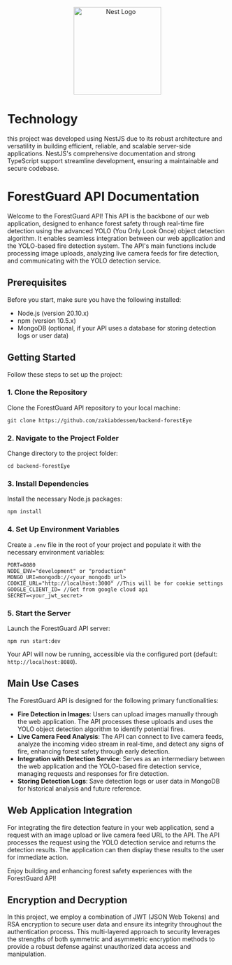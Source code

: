 <p align="center">
  <a href="http://nestjs.com/" target="blank"><img src="https://nestjs.com/img/logo-small.svg" width="200" alt="Nest Logo" /></a>
</p>

# Technology

this project was developed using NestJS due to its robust architecture and versatility in building efficient, reliable, and scalable server-side applications. NestJS's comprehensive documentation and strong TypeScript support streamline development, ensuring a maintainable and secure codebase.

# ForestGuard API Documentation

Welcome to the ForestGuard API! This API is the backbone of our web application, designed to enhance forest safety through real-time fire detection using the advanced YOLO (You Only Look Once) object detection algorithm. It enables seamless integration between our web application and the YOLO-based fire detection system. The API's main functions include processing image uploads, analyzing live camera feeds for fire detection, and communicating with the YOLO detection service.

## Prerequisites

Before you start, make sure you have the following installed:

- Node.js (version 20.10.x)
- npm (version 10.5.x)
- MongoDB (optional, if your API uses a database for storing detection logs or user data)

## Getting Started

Follow these steps to set up the project:

### 1. Clone the Repository

Clone the ForestGuard API repository to your local machine:

```
git clone https://github.com/zakiabdessem/backend-forestEye
```

### 2. Navigate to the Project Folder

Change directory to the project folder:

```
cd backend-forestEye
```

### 3. Install Dependencies

Install the necessary Node.js packages:

```
npm install
```

### 4. Set Up Environment Variables

Create a `.env` file in the root of your project and populate it with the necessary environment variables:

```
PORT=8080
NODE_ENV="development" or "production"
MONGO_URI=mongodb://<your_mongodb_url>
COOKIE_URL="http://localhost:3000" //This will be for cookie settings
GOOGLE_CLIENT_ID= //Get from google cloud api
SECRET=<your_jwt_secret>
```

### 5. Start the Server

Launch the ForestGuard API server:

```
npm run start:dev
```

Your API will now be running, accessible via the configured port (default: `http://localhost:8080`).

## Main Use Cases

The ForestGuard API is designed for the following primary functionalities:

- **Fire Detection in Images**: Users can upload images manually through the web application. The API processes these uploads and uses the YOLO object detection algorithm to identify potential fires.
- **Live Camera Feed Analysis**: The API can connect to live camera feeds, analyze the incoming video stream in real-time, and detect any signs of fire, enhancing forest safety through early detection.
- **Integration with Detection Service**: Serves as an intermediary between the web application and the YOLO-based fire detection service, managing requests and responses for fire detection.
- **Storing Detection Logs**: Save detection logs or user data in MongoDB for historical analysis and future reference.

## Web Application Integration

For integrating the fire detection feature in your web application, send a request with an image upload or live camera feed URL to the API. The API processes the request using the YOLO detection service and returns the detection results. The application can then display these results to the user for immediate action.

Enjoy building and enhancing forest safety experiences with the ForestGuard API!

## Encryption and Decryption

In this project, we employ a combination of JWT (JSON Web Tokens) and RSA encryption to secure user data and ensure its integrity throughout the authentication process. This multi-layered approach to security leverages the strengths of both symmetric and asymmetric encryption methods to provide a robust defense against unauthorized data access and manipulation.
